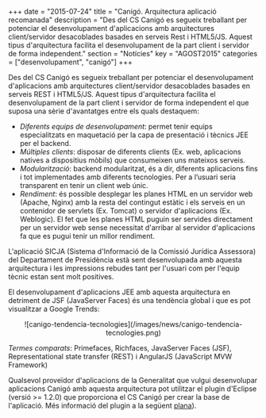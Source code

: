 +++
date        = "2015-07-24"
title       = "Canigó. Arquitectura aplicació recomanada"
description = "Des del CS Canigó es segueix treballant per potenciar el desenvolupament d'aplicacions amb arquitectures client/servidor desacoblades basades en serveis Rest i HTML5/JS. Aquest tipus d'arquitectura facilita el desenvolupament de la part client i servidor de forma independent."
section     = "Notícies"
key			= "AGOST2015"
categories  = ["desenvolupament", "canigó"]
+++

Des del CS Canigó es segueix treballant per potenciar el desenvolupament d'aplicacions amb arquitectures client/servidor desacoblades basades en serveis REST i HTML5/JS. Aquest tipus d'arquitectura facilita el desenvolupament de la part client i servidor de forma independent el que suposa una sèrie d'avantatges entre els quals destaquem:

* *Diferents equips de desenvolupament*: permet tenir equips especialitzats en maquetació per la capa de presentació i tècnics JEE per el backend.
* *Múltiples clients*: disposar de diferents clients (Ex. web, aplicacions natives a dispositius mòbils) que consumeixen uns mateixos serveis.
* *Modularització*: backend modularitzat, és a dir, diferents aplicacions  fins i tot implementades amb diferents tecnologies. Per a l’usuari seria transparent en tenir un client web únic.
* *Rendiment*: és possible desplegar les planes HTML en un servidor web (Apache, Nginx) amb la resta del contingut estàtic i els serveis en un contenidor de servlets (Ex. Tomcat) o servidor d'aplicacions  (Ex. Weblogic). El fet que les planes HTML puguin ser servides directament per un servidor web sense necessitat d'arribar al servidor d'aplicacions fa que es pugui tenir un millor rendiment.

L'aplicació SICJA (Sistema d'Informació de la Comissió Jurídica Assessora) del Departament de Presidència està sent desenvolupada amb aquesta arquitectura  i les impressions rebudes tant per l'usuari com per l'equip tècnic estan sent molt positives.

El desenvolupament d'aplicacions JEE amb aquesta arquitectura en detriment de JSF (JavaServer Faces) és una tendència global i que es pot visualitzar a Google Trends:

<CENTER>![canigo-tendencia-tecnologies](/images/news/canigo-tendencia-tecnologies.png)</center>

*Termes comparats*: Primefaces, Richfaces, JavaServer Faces (JSF), Representational state transfer (REST) i AngularJS (JavaScript MVW Framework)

Qualsevol proveïdor d'aplicacions de la Generalitat que vulgui desenvolupar aplicacions Canigó amb aquesta arquitectura pot utilitzar el plugin d'Eclipse (versió >= 1.2.0) que proporciona el CS Canigó per crear la base de l'aplicació. Més informació del plugin a la següent [plana](http://canigo.ctti.gencat.cat/canigo-download-related/plugin-canigo/)).